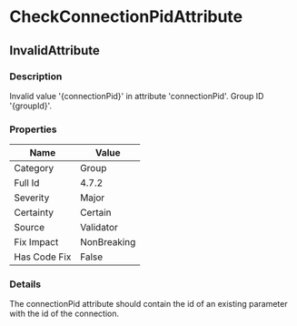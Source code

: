 ﻿---  
uid: Validator_4_7_2  
---

# CheckConnectionPidAttribute

## InvalidAttribute

### Description

Invalid value '{connectionPid}' in attribute 'connectionPid'. Group ID '{groupId}'.

### Properties

| Name         | Value       |
| ------------ | ----------- |
| Category     | Group       |
| Full Id      | 4.7.2       |
| Severity     | Major       |
| Certainty    | Certain     |
| Source       | Validator   |
| Fix Impact   | NonBreaking |
| Has Code Fix | False       |

### Details

The connectionPid attribute should contain the id of an existing parameter with the id of the connection.
